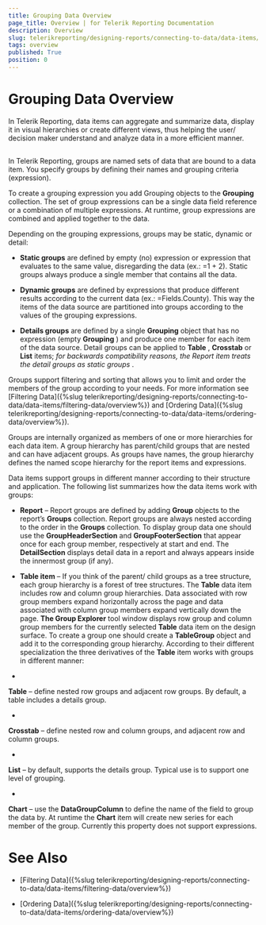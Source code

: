 ```yaml
---
title: Grouping Data Overview
page_title: Overview | for Telerik Reporting Documentation
description: Overview
slug: telerikreporting/designing-reports/connecting-to-data/data-items/grouping-data/overview
tags: overview
published: True
position: 0
---
```


# Grouping Data Overview



In Telerik Reporting, data items can aggregate and summarize data, display         it in visual hierarchies or create different views, thus helping the user/         decision maker understand and analyze data in a more efficient manner.       

## 

In Telerik Reporting, groups are named sets of data that are bound to           a data item. You specify groups by defining their names and grouping           criteria (expression).         

To create a grouping expression you add Grouping objects to the           __Grouping__  collection. The set of group           expressions can be a single data field reference or a combination of           multiple expressions. At runtime, group expressions are combined and           applied together to the data.         

Depending on the grouping expressions, groups may be static,           dynamic or detail:         

* __Static groups__  are defined by empty (no)               expression or expression that evaluates to the same value,               disregarding the data (ex.: =1 + 2). Static groups always produce               a single member that contains all the data.             

* __Dynamic groups__  are defined by expressions               that produce different results according to the current data               (ex.: =Fields.County). This way the items of the data source are               partitioned into groups according to the values of the grouping               expressions.             

* __Details groups__  are defined by a single               __Grouping__  object that has no expression               (empty __Grouping__ ) and produce one member               for each item of the data source. Detail groups can be applied to               __Table__ , __Crosstab__                or __List__  items; *for backwards compatibility reasons, the Report item treats the detail groups as static groups* .             

Groups support filtering and sorting that allows you to limit and order           the members of the group according to your needs. For more information see           [Filtering Data]({%slug telerikreporting/designing-reports/connecting-to-data/data-items/filtering-data/overview%}) and           [Ordering Data]({%slug telerikreporting/designing-reports/connecting-to-data/data-items/ordering-data/overview%}).         

Groups are internally organized as members of one or more hierarchies           for each data item. A group hierarchy has parent/child groups that are           nested and can have adjacent groups. As groups have names, the group           hierarchy defines the named scope hierarchy for the report items and           expressions.         

Data items support groups in different manner according to their           structure and application. The following list summarizes how the data           items work with groups:         

* __Report__  – Report groups are defined by               adding __Group__  objects to the report’s               __Groups__  collection. Report groups are               always nested according to the order in the __Groups__  collection. To display group data one should use the               __GroupHeaderSection__  and __GroupFooterSection__  that appear once for each group               member, respectively at start and end. The __DetailSection__  displays detail data in a report and always appears               inside the innermost group (if any).             

* __Table item__  – If you think of the parent/               child groups as a tree structure, each group hierarchy is a forest               of tree structures. The __Table__  data item               includes row and column group hierarchies. Data associated with               row group members expand horizontally across the page and data               associated with column group members expand vertically down the               page. __The Group Explorer__  tool window               displays row group and column group members for the currently               selected __Table__  data item on the design               surface. To create a group one should create a __TableGroup__  object and add it to the corresponding               group hierarchy. According to their different specialization the               three derivatives of the __Table__  item works               with groups in different manner:               

* 

__Table__  – define nested row groups                     and adjacent row groups. By default, a table includes a                     details group.                   

* 

__Crosstab__  – define nested row and                     column groups, and adjacent row and column groups.                   

* 

__List__  – by default, supports the                     details group. Typical use is to support one level of grouping.                   

* 

__Chart__  – use the __DataGroupColumn__  to define the name of the field to group the data by.
              At runtime the __Chart__  item will create new
              series for each member of the group. Currently this property does
              not support expressions.
            

# See Also

 * [Filtering Data]({%slug telerikreporting/designing-reports/connecting-to-data/data-items/filtering-data/overview%})

 * [Ordering Data]({%slug telerikreporting/designing-reports/connecting-to-data/data-items/ordering-data/overview%})
